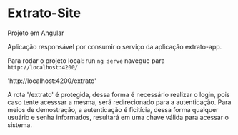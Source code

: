 # Extrato-Site

Projeto em Angular

Aplicação responsável por consumir o serviço da aplicação extrato-app.

Para rodar o projeto local: run `ng serve` navegue para `http://localhost:4200/`

'http://localhost:4200/extrato'

A rota '/extrato' é protegida, dessa forma é necessário realizar o login, pois caso tente acesssar a mesma, será redirecionado para a autenticação.
Para meios de demostração, a autenticação é ficitícia, dessa forma qualquer usuário e senha informados, resultará em uma chave válida para acessar o sistema. 


